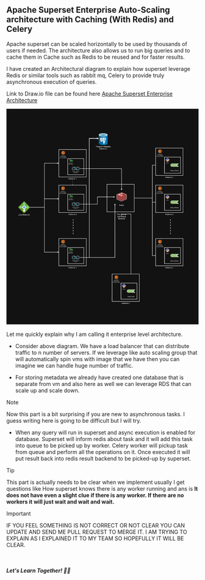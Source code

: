## Apache Superset Enterprise Auto-Scaling architecture with Caching (With Redis) and Celery


Apache superset can be scaled horizontally to be used by thousands of users if needed. The architecture also allows us to run big queries and to cache them in Cache such as Redis to be reused and for faster results. 

I have created an Architectural diagram to explain how superset leverage Redis or similar tools such as rabbit mq, Celery to provide truly asynchronous execution of queries.

Link to Draw.io file can be found here [Apache Superset Enterprise Architecture](https://drive.google.com/file/d/1dz3VOtkgWqidVGy_3bEpsylyq_gUOb4G/view?usp=sharing)

![Apache Superset Enterprise level Architecture](<Assets/Superset Enterprise Architecture.png>)


Let me quickly explain why I am calling it enterprise level architecture.

* Consider above diagram. We have a load balancer that can distribute traffic to n number of servers. If we leverage like auto scaling group that will automatically spin vms with image that we have then you can imagine we can handle huge number of traffic.

* For storing metadata we already have created one database that is separate from vm and also here as well we can leverage RDS that can scale up and scale down.

> [!NOTE] 
> Now this part is a bit surprising if you are new to asynchronous tasks. I guess writing here is going to be difficult but I will try.

* When any query will run in superset and async execution is enabled for database. Superset will inform redis about task and it will add this task into queue to be picked up by worker. Celery worker will pickup task from queue and perform all the operations on it. Once executed it will put result back into redis result backend to be picked-up by superset.

> [!TIP] 
> This part is actually needs to be clear when we implement usually I get questions like
> How superset knows there is any worker running and ans is <b>It does not have even a slight clue if there is any worker. If there are no workers it will just wait and wait and wait.</b>


> [!IMPORTANT]
> IF YOU FEEL SOMETHING IS NOT CORRECT OR NOT CLEAR YOU CAN UPDATE AND SEND ME PULL REQUEST TO MERGE IT. I AM TRYING TO EXPLAIN AS I EXPLAINED IT TO MY TEAM SO HOPEFULLY IT WILL BE CLEAR.


&nbsp;
&nbsp;
&nbsp;
&nbsp;

##### Let's Learn Together! 📖😊

&nbsp;
&nbsp;
&nbsp;
&nbsp;
